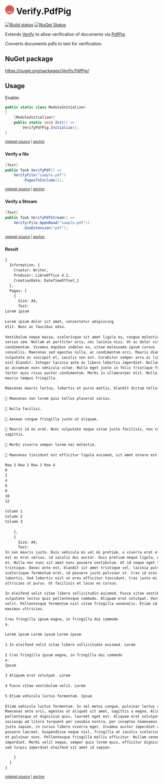 # <img src="/src/icon.png" height="30px"> Verify.PdfPig

[![Build status](https://ci.appveyor.com/api/projects/status/c2h902l25lpel78q?svg=true)](https://ci.appveyor.com/project/SimonCropp/Verify-PdfPig)
[![NuGet Status](https://img.shields.io/nuget/v/Verify.PdfPig.svg)](https://www.nuget.org/packages/Verify.PdfPig/)

Extends [Verify](https://github.com/VerifyTests/Verify) to allow verification of documents via [PdfPig](https://github.com/UglyToad/PdfPig).

Converts documents pdfs to text for verification.


## NuGet package

https://nuget.org/packages/Verify.PdfPig/


## Usage

Enable:

<!-- snippet: ModuleInitializer.cs -->
<a id='snippet-ModuleInitializer.cs'></a>
```cs
public static class ModuleInitializer
{
    [ModuleInitializer]
    public static void Init() =>
        VerifyPdfPig.Initialize();
}
```
<sup><a href='/src/Tests/ModuleInitializer.cs#L1-L6' title='Snippet source file'>snippet source</a> | <a href='#snippet-ModuleInitializer.cs' title='Start of snippet'>anchor</a></sup>
<!-- endSnippet -->


#### Verify a file

<!-- snippet: VerifyPdf -->
<a id='snippet-verifypdf'></a>
```cs
[Test]
public Task VerifyPdf() =>
    VerifyFile("sample.pdf")
        .PagesToInclude(2);
```
<sup><a href='/src/Tests/Samples.cs#L4-L11' title='Snippet source file'>snippet source</a> | <a href='#snippet-verifypdf' title='Start of snippet'>anchor</a></sup>
<!-- endSnippet -->


#### Verify a Stream

<!-- snippet: VerifyPdfStream -->
<a id='snippet-verifypdfstream'></a>
```cs
[Test]
public Task VerifyPdfStream() =>
    Verify(File.OpenRead("sample.pdf"))
        .UseExtension("pdf");
```
<sup><a href='/src/Tests/Samples.cs#L13-L20' title='Snippet source file'>snippet source</a> | <a href='#snippet-verifypdfstream' title='Start of snippet'>anchor</a></sup>
<!-- endSnippet -->


#### Result

<!-- snippet: Samples.VerifyPdf.verified.txt -->
<a id='snippet-Samples.VerifyPdf.verified.txt'></a>
```txt
{
  Information: {
    Creator: Writer,
    Producer: LibreOffice 4.2,
    CreationDate: DateTimeOffset_1
  },
  Pages: [
    {
      Size: A4,
      Text:
Lorem ipsum

Lorem ipsum dolor sit amet, consectetur adipiscing
elit. Nunc ac faucibus odio.

Vestibulum neque massa, scelerisque sit amet ligula eu, congue molestie mi. Praesent ut
varius sem. Nullam at porttitor arcu, nec lacinia nisi. Ut ac dolor vitae odio interdum
condimentum. Vivamus dapibus sodales ex, vitae malesuada ipsum cursus
convallis. Maecenas sed egestas nulla, ac condimentum orci. Mauris diam felis,
vulputate ac suscipit et, iaculis non est. Curabitur semper arcu ac ligula semper, nec luctus
nisl blandit. Integer lacinia ante ac libero lobortis imperdiet. Nullam mollis convallis ipsum,
ac accumsan nunc vehicula vitae. Nulla eget justo in felis tristique fringilla. Morbi sit amet
tortor quis risus auctor condimentum. Morbi in ullamcorper elit. Nulla iaculis tellus sit amet
mauris tempus fringilla.

Maecenas mauris lectus, lobortis et purus mattis, blandit dictum tellus.

 Maecenas non lorem quis tellus placerat varius.

 Nulla facilisi.

 Aenean congue fringilla justo ut aliquam.

 Mauris id ex erat. Nunc vulputate neque vitae justo facilisis, non condimentum ante
sagittis.

 Morbi viverra semper lorem nec molestie.

 Maecenas tincidunt est efficitur ligula euismod, sit amet ornare est vulputate.

Row 1 Row 2 Row 3 Row 4
0
2
4
6
8
10
12

Column 1
Column 2
Column 3

    },
    {
      Size: A4,
      Text:
In non mauris justo. Duis vehicula mi vel mi pretium, a viverra erat efficitur. Cras aliquam
est ac eros varius, id iaculis dui auctor. Duis pretium neque ligula, et pulvinar mi placerat
et. Nulla nec nunc sit amet nunc posuere vestibulum. Ut id neque eget tortor mattis
tristique. Donec ante est, blandit sit amet tristique vel, lacinia pulvinar arcu. Pellentesque
scelerisque fermentum erat, id posuere justo pulvinar ut. Cras id eros sed enim aliquam
lobortis. Sed lobortis nisl ut eros efficitur tincidunt. Cras justo mi, porttitor quis mattis vel,
ultricies ut purus. Ut facilisis et lacus eu cursus.

In eleifend velit vitae libero sollicitudin euismod. Fusce vitae vestibulum velit. Pellentesque
vulputate lectus quis pellentesque commodo. Aliquam erat volutpat. Vestibulum in egestas
velit. Pellentesque fermentum nisl vitae fringilla venenatis. Etiam id mauris vitae orci
maximus ultricies.

Cras fringilla ipsum magna, in fringilla dui commodo
a.

Lorem ipsum Lorem ipsum Lorem ipsum

1 In eleifend velit vitae libero sollicitudin euismod. Lorem

2 Cras fringilla ipsum magna, in fringilla dui commodo
a.
Ipsum

3 Aliquam erat volutpat. Lorem

4 Fusce vitae vestibulum velit. Lorem

5 Etiam vehicula luctus fermentum. Ipsum

Etiam vehicula luctus fermentum. In vel metus congue, pulvinar lectus vel, fermentum dui.
Maecenas ante orci, egestas ut aliquet sit amet, sagittis a magna. Aliquam ante quam,
pellentesque ut dignissim quis, laoreet eget est. Aliquam erat volutpat. Class aptent taciti
sociosqu ad litora torquent per conubia nostra, per inceptos himenaeos. Ut ullamcorper
justo sapien, in cursus libero viverra eget. Vivamus auctor imperdiet urna, at pulvinar leo
posuere laoreet. Suspendisse neque nisl, fringilla at iaculis scelerisque, ornare vel dolor. Ut
et pulvinar nunc. Pellentesque fringilla mollis efficitur. Nullam venenatis commodo
imperdiet. Morbi velit neque, semper quis lorem quis, efficitur dignissim ipsum. Ut ac lorem
sed turpis imperdiet eleifend sit amet id sapien.

    }
  ]
}
```
<sup><a href='/src/Tests/Samples.VerifyPdf.verified.txt#L1-L100' title='Snippet source file'>snippet source</a> | <a href='#snippet-Samples.VerifyPdf.verified.txt' title='Start of snippet'>anchor</a></sup>
<!-- endSnippet -->
